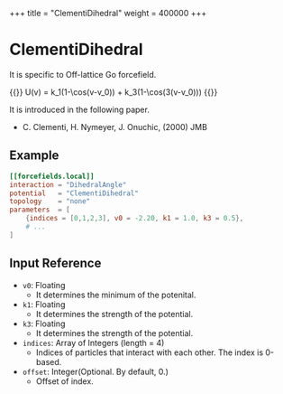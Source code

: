 +++
title = "ClementiDihedral"
weight = 400000
+++

# ClementiDihedral

It is specific to Off-lattice Go forcefield.

{{<katex display>}}
U(v) = k_1(1-\cos(v-v_0)) + k_3(1-\cos(3(v-v_0)))
{{</katex>}}

It is introduced in the following paper.

- C. Clementi, H. Nymeyer, J. Onuchic, (2000) JMB

## Example

```toml
[[forcefields.local]]
interaction = "DihedralAngle"
potential   = "ClementiDihedral"
topology    = "none"
parameters  = [
    {indices = [0,1,2,3], v0 = -2.20, k1 = 1.0, k3 = 0.5},
    # ...
]
```

## Input Reference

- `v0`: Floating
  - It determines the minimum of the potenital.
- `k1`: Floating
  - It determines the strength of the potential.
- `k3`: Floating
  - It determines the strength of the potential.
- `indices`: Array of Integers (length = 4)
  - Indices of particles that interact with each other. The index is 0-based.
- `offset`: Integer(Optional. By default, 0.)
  - Offset of index.
